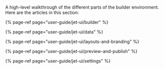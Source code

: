 [comment]: # ($page_title=🦄 Jet UI)

A high-level walkthrough of the different parts of the builder environment. Here are the articles in this section:

{% page-ref page="user-guide/jet-ui/builder" %}

{% page-ref page="user-guide/jet-ui/data" %}

{% page-ref page="user-guide/jet-ui/layouts-and-branding" %}

{% page-ref page="user-guide/jet-ui/preview-and-publish" %}

{% page-ref page="user-guide/jet-ui/settings" %}



